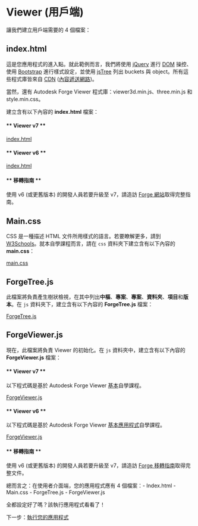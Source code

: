 # Viewer (用戶端)

讓我們建立用戶端需要的 4 個檔案：

## index.html

這是您應用程式的進入點。就此範例而言，我們將使用 [jQuery](https://jquery.com) 進行 [DOM](https://www.w3schools.com/js/js_htmldom.asp) 操控、使用 [Bootstrap](https://getbootstrap.com/) 進行樣式設定，並使用 [jsTree](https://www.jstree.com) 列出 buckets 與 object。所有這些程式庫皆來自 [CDN](https://cdnjs.com/) ([內容遞送網路](https://en.wikipedia.org/wiki/Content_delivery_network))。

當然，還有 Autodesk Forge Viewer 程式庫：viewer3d.min.js、three.min.js 和 style.min.css。

建立含有以下內容的 **index.html** 檔案：

<!-- tabs:start -->

#### \** Viewer v7 \*\*

[index.html](_snippets/viewhubmodels/common/index.v7.html ':include :type=code html')

#### \** Viewer v6 \*\*

[index.html](_snippets/viewhubmodels/common/index.v6.html ':include :type=code html')

#### \** 移轉指南 \*\*

使用 v6 (或更舊版本) 的開發人員若要升級至 v7，請造訪 [Forge 網站](https://forge.autodesk.com/en/docs/viewer/v7/change_history/changelog_v7/migration_guide_v6_to_v7/)取得完整指南。

<!-- tabs:end -->

## Main.css

CSS 是一種描述 HTML 文件所用樣式的語言。若要瞭解更多，請到 [W3Schools](https://www.w3schools.com/css/)。就本自學課程而言，請在 `css` 資料夾下建立含有以下內容的 **main.css**：

[main.css](_snippets/viewhubmodels/common/main.css ':include :type=code css')

## ForgeTree.js

此檔案將負責產生樹狀檢視，在其中列出**中樞**、**專案**、**專案**、**資料夾**、**項目**和**版本**。在 `js` 資料夾下，建立含有以下內容的 **ForgeTree.js** 檔案：

[ForgeTree.js](_snippets/viewhubmodels/common/ForgeTree.js ':include :type=code javascript')

## ForgeViewer.js

現在，此檔案將負責 Viewer 的初始化。在 `js` 資料夾中，建立含有以下內容的 **ForgeViewer.js** 檔案：

<!-- tabs:start -->

#### \** Viewer v7 \*\*

以下程式碼是基於 Autodesk Forge Viewer [基本](https://forge.autodesk.com/en/docs/viewer/v7/developers_guide/viewer_basics/initialization/)自學課程。

[ForgeViewer.js](_snippets/viewhubmodels/common/ForgeViewer.v7.js ':include :type=code javascript')

#### \** Viewer v6 \*\*

以下程式碼是基於 Autodesk Forge Viewer [基本應用程式](https://forge.autodesk.com/en/docs/viewer/v6/tutorials/basic-application/)自學課程。

[ForgeViewer.js](_snippets/viewhubmodels/common/ForgeViewer.v6.js ':include :type=code javascript')

#### \** 移轉指南 \*\*

使用 v6 (或更舊版本) 的開發人員若要升級至 v7，請造訪 [Forge 移轉指南](https://forge.autodesk.com/en/docs/viewer/v7/change_history/changelog_v7/migration_guide_v6_to_v7/)取得完整文件。

<!-- tabs:end -->

總而言之：在使用者介面端，您的應用程式應有 4 個檔案：- Index.html - Main.css - ForgeTree.js - ForgeViewer.js

全都設定好了嗎？該執行應用程式看看了！

下一步：[執行您的應用程式](/zh-TW/environment/rundebug/3legged)
